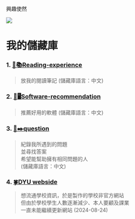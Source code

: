 <div>興趣使然</div>

![](https://media.tenor.com/bhVEt__Nyu8AAAAM/vibe.gif)

# 我的儲藏庫
### 1. [📝📚Reading-experience](https://github.com/ddk070/Reading-experience)
> 放我的閱讀筆記 (儲藏庫語言：中文)

### 2. [📱🖥️Software-recommendation](https://github.com/ddk070/Software-recommendation)
> 推薦好用的軟體 (儲藏庫語言：中文)

### 3. [🔎✒️question](https://github.com/ddk070/question)
> 紀錄我所遇到的問題 <br>
> 並尋找答案 <br>
> 希望能幫助擁有相同問題的人 <br>
> (儲藏庫語言：中文)

### 4. [🍀DYU webside](https://github.com/ddk070/webside)
> 想流通學校資訊，於是製作的學校非官方網站 <br>
> 但由於學校學生人數逐漸減少、本人要顧及課業 <br>
> 一直未能繼續更新網站 (2024-08-24)
